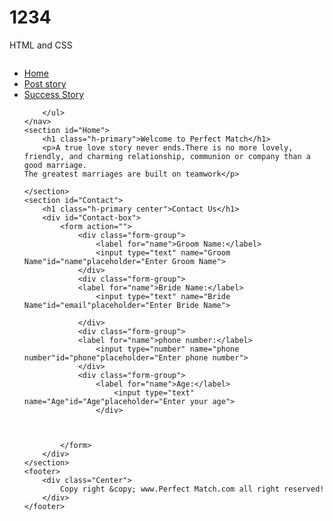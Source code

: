 # 1234
HTML and CSS

<html lang="en">
<head>
    <meta charset="UTF-8">
    <meta name="viewport" content="width=device-width, initial-scale=1.0">
    <title>Perfect Match</title>
    <link rel="stylesheet" href="style.css">
</head>
<body>
    <nav id="navbar">
        <div id="logo">
            <img src="logo.jpg"alt=""></img>
        </div>
        <ul>
            <li class="item"><a href="#Home">Home</a></li>
            <li class="item"><a href="poststory.html">Post story</a></li>
            <li class="item"><a href="success.html">Success Story</a></li>
            
        </ul>
    </nav>
    <section id="Home">
        <h1 class="h-primary">Welcome to Perfect Match</h1>
        <p>A true love story never ends.There is no more lovely,
    friendly, and charming relationship, communion or company than a good marriage.
    The greatest marriages are built on teamwork</p>
        
    </section>
    <section id="Contact">
        <h1 class="h-primary center">Contact Us</h1>
        <div id="Contact-box">
            <form action="">
                <div class="form-group">
                    <label for="name">Groom Name:</label>
                    <input type="text" name="Groom Name"id="name"placeholder="Enter Groom Name">
                </div>
                <div class="form-group">
                <label for="name">Bride Name:</label>
                    <input type="text" name="Bride Name"id="email"placeholder="Enter Bride Name">

                </div>
                <div class="form-group">
                <label for="name">phone number:</label>
                    <input type="number" name="phone number"id="phone"placeholder="Enter phone number">
                </div>
                <div class="form-group">
                    <label for="name">Age:</label>
                        <input type="text" name="Age"id="Age"placeholder="Enter your age">
                    </div>



            </form>
        </div>
    </section>
    <footer>
        <div class="Center"> 
            Copy right &copy; www.Perfect Match.com all right reserved!
        </div>
    </footer>

    
</body>
</html>

